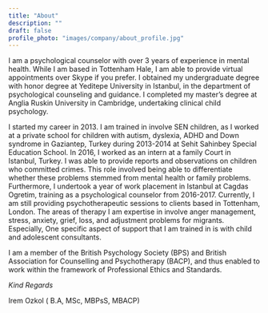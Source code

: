 ```yaml
---
title: "About"
description: ""
draft: false
profile_photo: "images/company/about_profile.jpg"
---
```


I am a psychological counselor with over 3 years of experience in mental health. While I am based in Tottenham Hale, I am able to provide virtual appointments over Skype if you prefer. I obtained my undergraduate degree with honor degree at Yeditepe University in Istanbul, in the department of psychological counseling and guidance. I completed my master’s degree at Anglia Ruskin University in Cambridge, undertaking clinical child psychology. 

I started my career in 2013. I am trained in involve SEN children, as I worked at a private school for children with autism, dyslexia, ADHD and Down syndrome in Gaziantep, Turkey during 2013-2014 at Sehit Sahinbey Special Education School. In 2016, I worked as an intern at a family Court in Istanbul, Turkey. I was able to provide reports and observations on children who committed crimes. This role involved being able to differentiate whether these problems stemmed from mental health or family problems. Furthermore, I undertook a year of work placement in Istanbul at Cagdas Ogretim, training as a psychological counselor from 2016-2017.
Currently, I am still providing psychotherapeutic sessions to clients based in Tottenham, London. The areas of therapy I am expertise in involve anger management, stress, anxiety, grief, loss, and adjustment problems for migrants. Especially, One specific aspect of support that I am trained in is with child and adolescent consultants. 

I am a member of the British Psychology Society (BPS) and British Association for Counselling and Psychotherapy (BACP), and thus enabled to work within the framework of Professional Ethics and Standards. 


*Kind Regards*

Irem Ozkol ( B.A, MSc, MBPsS, MBACP)
   
